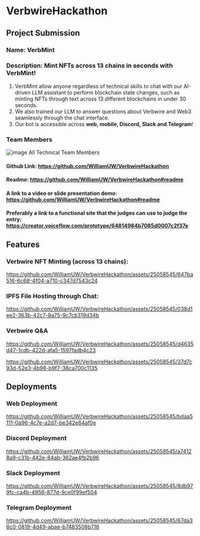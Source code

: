 # VerbwireHackathon

## Project Submission

### Name: VerbMint

### Description: Mint NFTs across 13 chains in seconds with VerbMint! 

1. VerbMint allow anyone regardless of technical skills to chat with our AI-driven LLM assistant to perform blockchain state changes, such as minting NFTs through text across 13 different blockchains in under 30 seconds.
2. We also trained our LLM to answer questions about Verbwire and Web3 seamlessly through the chat interface.
3. Our bot is accessible across **web, mobile, Discord, Slack and Telegram**!

### Team Members
![image](https://github.com/WilliamUW/VerbwireHackathon/assets/25058545/f79c32dc-e365-4a88-8e5c-b4c23f95ccb6)
All Technical Team Members

#### Github Link: https://github.com/WilliamUW/VerbwireHackathon
#### Readme: https://github.com/WilliamUW/VerbwireHackathon#readme
#### A link to a video or slide presentation demo: https://github.com/WilliamUW/VerbwireHackathon#readme
#### Preferably a link to a functional site that the judges can use to judge the entry: https://creator.voiceflow.com/prototype/64814984b7085d0007c2f37e

## Features

### Verbwire NFT Minting (across 13 chains):

https://github.com/WilliamUW/VerbwireHackathon/assets/25058545/647ba516-6c68-4f04-a710-c347d7543c24

### IPFS File Hosting through Chat:

https://github.com/WilliamUW/VerbwireHackathon/assets/25058545/038d1ee2-363b-42c7-8a75-9c7cb319d34b

### Verbwire Q&A



https://github.com/WilliamUW/VerbwireHackathon/assets/25058545/d4635d47-1cdb-422d-afa5-1597fadb4c23



https://github.com/WilliamUW/VerbwireHackathon/assets/25058545/37d7c93d-52e3-4b98-b9f7-38ca700c1135

## Deployments

### Web Deployment

https://github.com/WilliamUW/VerbwireHackathon/assets/25058545/bdaa5111-0a96-4c7e-a2d7-be342e84af0e

### Discord Deployment

https://github.com/WilliamUW/VerbwireHackathon/assets/25058545/a74128a9-c31b-442e-84ab-362ae4fb2b96

### Slack Deployment

https://github.com/WilliamUW/VerbwireHackathon/assets/25058545/8db979fc-ca4b-4956-877d-9ce0f99ef504

### Telegram Deployment

https://github.com/WilliamUW/VerbwireHackathon/assets/25058545/67da38c0-0819-4d49-abae-b7483508b718




